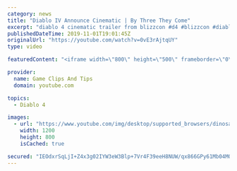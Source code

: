 ```yaml
---
category: news
title: "Diablo IV Announce Cinematic | By Three They Come"
excerpt: "diablo 4 cinematic trailer from blizzcon #d4 #blizzcon #diablo."
publishedDateTime: 2019-11-01T19:01:45Z
originalUrl: "https://youtube.com/watch?v=0vE3rAjtqUY"
type: video

featuredContent: "<iframe width=\"800\" height=\"500\" frameborder=\"0\" src=\"https://www.youtube.com/embed/0vE3rAjtqUY\" allow=\"accelerometer; autoplay; encrypted-media; gyroscope; picture-in-picture\" allowfullscreen></iframe>"

provider:
  name: Game Clips And Tips
  domain: youtube.com

topics:
  - Diablo 4

images:
  - url: "https://www.youtube.com/img/desktop/supported_browsers/dinosaur.png"
    width: 1200
    height: 800
    isCached: true

secured: "IEOdxrSqLjI+Z4x3g02IYW3eW3Blp+7Vr4F39eeH8NUW/qx866GPy61Mb04MOhub61ns4Gizn+llwWshCecYk/Yc0f4utZty1eQVs6QhuKQfPiD+x5SlUtlZ0JmV2pFv5fJi7Pi4kZTXWYTlkIuzfOZtGwlRniLryFZbIrALgwWu0FHfkoHW5iQcP8NH90PgPH+CBH0oHFuLlMy5W7DRPpMqU+XPNFLrpoBadMAKi3tgM17MhOT0QGiU+BLkK28nTEW2B4EogDy9MULyG5IaR0nFFqGIm2mOsulU5xSXOJU3k3098xBoFXyDwND8EyJM47O0nPtrbd0Z3OOgbEC1iVwZWQtEhszDPPRj6L+IoMceA+Vln/vvdBCKTouDwULaWYLjObIoRF2vp+fbd4sSuw==;qhidlO9kbsJ0JGMktfxBow=="
---
```


